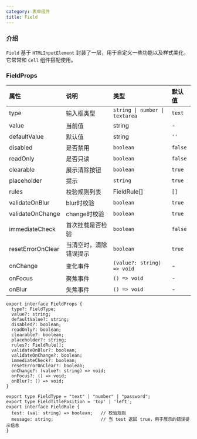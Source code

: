```yaml
---
category: 表单组件
title: Field
---
```


### 介绍

`Field` 基于 `HTMLInputElement` 封装了一层，用于自定义一些功能以及样式美化，它常常和 `Cell` 组件搭配使用。

### FieldProps

| 属性 | 说明 | 类型 | 默认值 |
| :-  | :- | :- | :- |
| type | 输入框类型 | `string \| number \| textarea` | `text` |
| value | 当前值 | string | - |
| defaultValue | 默认值 | string | `''` |
| disabled | 是否禁用 | `boolean` | `false` |
| readOnly | 是否只读 | `boolean` | `false` |
| clearable | 展示清除按钮 | `boolean` | `true` |
| placeholder | 提示 | `string` | `true` |
| rules | 校验规则列表 | FieldRule[] | `[]` |
| validateOnBlur | blur时校验 | `boolean` | `true` |
| validateOnChange | change时校验 | `boolean` | `true` |
| immediateCheck | 首次挂载是否检验 | `boolean` | `false` |
| resetErrorOnClear | 当清空时，清除错误提示 | `boolean` | `true` |
| onChange | 变化事件 | `(value?: string) => void` | - |
| onFocus | 聚焦事件 | `() => void` | - |
| onBlur | 失焦事件 | `() => void` | - |

```tsx
export interface FieldProps {
  type?: FieldType;
  value?: string;
  defaultValue?: string;
  disabled?: boolean;
  readOnly?: boolean;
  clearable?: boolean;
  placeholder?: string;
  rules?: FieldRule[];
  validateOnBlur?: boolean;
  validateOnChange?: boolean;
  immediateCheck?: boolean;
  resetErrorOnClear?: boolean;
  onChange?: (value?: string) => void;
  onFocus?: () => void;
  onBlur?: () => void;
}

export type FieldType = "text" | "number" | "password";
export type FieldTitlePosition = 'top' | 'left';
export interface FieldRule {
  test: (val: string) => boolean;   // 校验规则
  message: string;                  // 当 test 返回 true，用于展示的错误提示信息
}
```